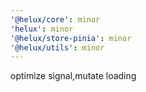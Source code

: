 ```yaml
---
'@helux/core': minor
'helux': minor
'@helux/store-pinia': minor
'@helux/utils': minor
---
```


optimize signal,mutate loading
